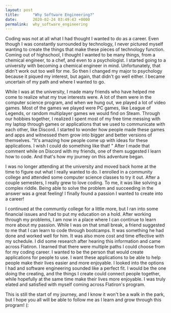 ```yaml
---
layout: post
title:      "Why Software Engineering?"
date:       2020-02-24 03:49:43 +0000
permalink:  why_software_engineering
---
```



Coding was not at all what I had thought I wanted to do as a career. Even though I was constantly surrounded by technology, I never pictured myself wanting to create the things that make these pieces of technology function. Coming out of highschool, I thought I wanted to be many things, from a chemical engineer, to a chef, and even to a psychologist. I started going to a university with becoming a chemical engineer in mind. Unfortunately, that didn't work out too well for me. So then I changed my major to psychology because it piqued my interest, but again, that didn't go well either. I became uncertain of my path and where I wanted to go. 

While I was at the university, I made many friends who have helped me come to realize what my true interests were. A lot of them were in the computer science program, and when we hung out, we played a lot of video games. Most of the games we played were PC games, like League of Legends, or random multiplayer games we would find on Steam. Through our hobbies together, I realized I spent most of my free time messing with my laptop through games or applications that we used to communicate with each other, like Discord. I started to wonder how people made these games and apps and witnessed them grow into bigger and better versions of themselves. "It's amazing how people come up with ideas for these applications. I wish I could do something like that! " After I made that comment while on Discord with my friends, one of them suggested I learn how to code. And that's how my journey on this adventure began.

I was no longer attending at the university and moved back home at the time to figure out what I really wanted to do. I enrolled in a community college and attended some computer science classes to try it out. After a couple semesters, I really grew to love coding. To me, it was like solving a complex riddle. Being able to solve the problem and succeeding in the answer was a great feeling! I finally found a passion I wanted to create into a career! 

I continued at the communtiy college for a little more, but I ran into some financial issues and had to put my education on a hold. After working through my problems, I am now in a place where I can continue to learn more about my passion. While I was on that small break, a friend suggested to me that I can learn to code through bootcamps. It was something he had done and worked well for him. It was also more cost and time effective with my schedule. I did some research after hearing this information and came across Flatiron. I learned that there were multiple paths I could choose from for my coding career. I wanted to be the person that would create applications for people to use. I want these applications to be able to help people make their lives easier and more enjoyable. I looked into the options I had and software engineering sounded like a perfect fit. I would be the one doing the creating, and the things I create could connect people together, while hopefully at the same time make their lives more enjoyable. I was truly elated and satisfied with myself coming across Flatiron's program. 

This is still the start of my journey, and I know it won't be a walk in the park, but I hope you all will be able to follow me as I learn and grow through this program! (:
